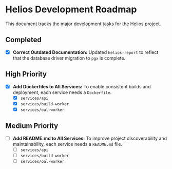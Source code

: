 # Helios Development Roadmap

This document tracks the major development tasks for the Helios project.

## Completed

-   [x] **Correct Outdated Documentation:** Updated `helios-report` to reflect that the database driver migration to `pgx` is complete.

## High Priority

-   [x] **Add Dockerfiles to All Services:** To enable consistent builds and deployment, each service needs a `Dockerfile`.
    -   [x] `services/api`
    -   [x] `services/build-worker`
    -   [x] `services/oal-worker`

## Medium Priority

-   [ ] **Add README.md to All Services:** To improve project discoverability and maintainability, each service needs a `README.md` file.
    -   [ ] `services/api`
    -   [ ] `services/build-worker`
    -   [ ] `services/oal-worker`